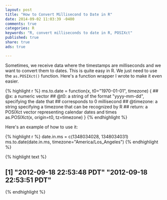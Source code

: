 ```yaml
---
layout: post
title: "How to Convert Millisecond to Date in R"
date: 2014-09-02 11:03:39 -0400
comments: true
categories: R
keywords: "R, convert milliseconds to date in R, POSIXct"
published: true
share: true
ads: true

---
```

Sometimes, we receive data where the timestamps are milliseconds and we want to convert them to dates. This is quite easy in R. We just need to use the `as.POSIXct()` function. Here's a function wrapper I wrote to make it even easier.

{% highlight r %}
ms.to.date = function(x, t0="1970-01-01", timezone) {
        ## @x: a numeric vector
        ## @t0: a string of the format "yyyy-mm-dd", specifying the date that
        ##      corresponds to 0 millisecond
        ## @timezone: a string specifying a timezone that can be recognized by R
        ## return: a POSIXct vector representing calendar dates and times        
        as.POSIXct(x, origin=t0, tz=timezone)
}
{% endhighlight %}

Here's an example of how to use it:

{% highlight r %}
date.in.ms = c(1348034028, 1348034031)
ms.to.date(date.in.ms, timezone="America/Los_Angeles")
{% endhighlight %}



{% highlight text %}
## [1] "2012-09-18 22:53:48 PDT" "2012-09-18 22:53:51 PDT"
{% endhighlight %}
